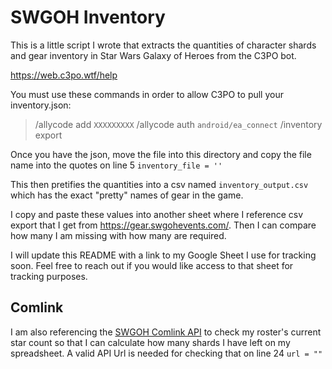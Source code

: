 # SWGOH Inventory

This is a little script I wrote that extracts the quantities of character shards and gear inventory in Star Wars Galaxy of Heroes from the C3PO bot. 

https://web.c3po.wtf/help

You must use these commands in order to allow C3PO to pull your inventory.json:
> /allycode add `XXXXXXXXX`
> /allycode auth `android/ea_connect`
> /inventory export 

Once you have the json, move the file into this directory and copy the file name into the quotes on line 5 
``` inventory_file = '' ```

This then pretifies the quantities into a csv named `inventory_output.csv` which has the exact "pretty" names of gear in the game. 

I copy and paste these values into another sheet where I reference csv export that I get from https://gear.swgohevents.com/. Then I can compare how many I am missing with how many are required.

I will update this README with a link to my Google Sheet I use for tracking soon. Feel free to reach out if you would like access to that sheet for tracking purposes. 

## Comlink
I am also referencing the [SWGOH Comlink API](https://github.com/swgoh-utils/swgoh-comlink) to check my roster's current star count so that I can calculate how many shards I have left on my spreadsheet. A valid API Url is needed for checking that on line 24
``` url = "" ```